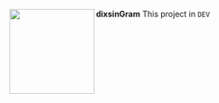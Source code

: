 <img src="https://i.imgur.com/C461Dd6.png" width="150px" align="left"></img>
**dixsinGram**
This project in `DEV`
